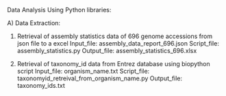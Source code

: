 Data Analysis Using Python libraries:

 A) Data Extraction: 
 1) Retrieval of assembly statistics data of 696 genome accessions from json file to a excel 
  Input_file: assembly_data_report_696.json
  Script_file: assembly_statistics.py
  Output_file: assembly_statistics_696.xlsx

 2) Retrieval of taxonomy_id data from Entrez database using biopython script
    Input_file: organism_name.txt
    Script_file: taxonomyid_retreival_from_organism_name.py
    Output_file: taxonomy_ids.txt
      
